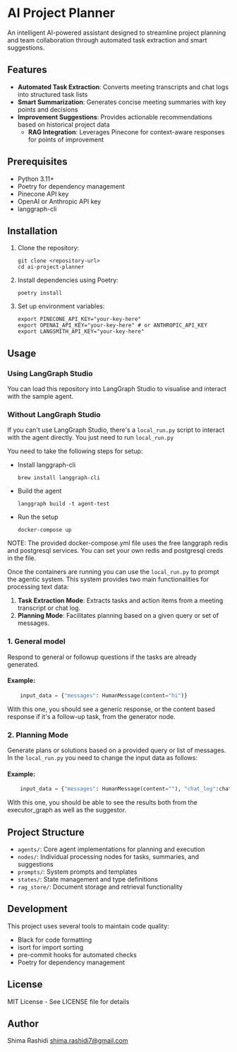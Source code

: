 # AI Project Planner

An intelligent AI-powered assistant designed to streamline project planning and team collaboration through automated task extraction and smart suggestions.

## Features

- **Automated Task Extraction**: Converts meeting transcripts and chat logs into structured task lists
- **Smart Summarization**: Generates concise meeting summaries with key points and decisions
- **Improvement Suggestions**: Provides actionable recommendations based on historical project data
   - **RAG Integration**: Leverages Pinecone for context-aware responses for points of improvement

## Prerequisites

- Python 3.11+
- Poetry for dependency management
- Pinecone API key
- OpenAI or Anthropic API key
- langgraph-cli

## Installation

1. Clone the repository:
   ```
   git clone <repository-url>
   cd ai-project-planner
   ```

2. Install dependencies using Poetry:
   ```
   poetry install
   ```

3. Set up environment variables:
   ```
   export PINECONE_API_KEY="your-key-here"
   export OPENAI_API_KEY="your-key-here" # or ANTHROPIC_API_KEY
   export LANGSMITH_API_KEY="your-key-here"
   ```

## Usage
### Using LangGraph Studio
 You can load this repository into LangGraph Studio to visualise and interact with the sample agent.

### Without LangGraph Studio
If you can't use LangGraph Studio, there's a `local_run.py` script to interact with the agent directly.
You just need to run `local_run.py`

You need to take the following steps for setup:

- Install langgraph-cli

   ```brew install langgraph-cli```

- Build the agent

   ```langgraph build -t agent-test```
- Run the setup

   ```docker-compose up```

NOTE: The provided docker-compose.yml file uses the free langgraph redis and postgresql services. You can set your own redis and postgresql creds in the file.

Once the containers are running you can use the `local_run.py` to prompt the agentic system. This system provides two main functionalities for processing text data:

1. **Task Extraction Mode**: Extracts tasks and action items from a meeting transcript or chat log.
2. **Planning Mode**: Facilitates planning based on a given query or set of messages.


### 1. General model
Respond to general or followup questions if the tasks are already generated.

#### Example:
```python
    input_data = {"messages": HumanMessage(content="hi")}
```

With this one, you should see a generic response, or the content based response if it's a follow-up task, from the generator node.

### 2. Planning Mode
Generate plans or solutions based on a provided query or list of messages. In the `local_run.py` you need to change
the input data as follows:

#### Example:
```python
    input_data = {"messages": HumanMessage(content=""), "chat_log":chat_log}
```

With this one, you should be able to see the results both from the executor_graph as well as the suggestor.

## Project Structure

- `agents/`: Core agent implementations for planning and execution
- `nodes/`: Individual processing nodes for tasks, summaries, and suggestions
- `prompts/`: System prompts and templates
- `states/`: State management and type definitions
- `rag_store/`: Document storage and retrieval functionality

## Development

This project uses several tools to maintain code quality:

- Black for code formatting
- isort for import sorting
- pre-commit hooks for automated checks
- Poetry for dependency management


## License

MIT License - See LICENSE file for details

## Author
Shima Rashidi <shima.rashidi7@gmail.com>
